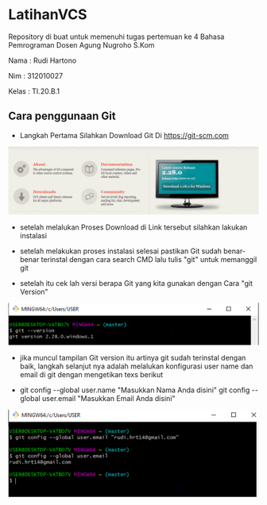 # LatihanVCS
Repository di buat untuk memenuhi tugas pertemuan ke 4 Bahasa Pemrograman Dosen Agung Nugroho S.Kom

Nama  : Rudi Hartono

Nim   : 312010027

Kelas : TI.20.B.1

## Cara penggunaan Git

* Langkah Pertama Silahkan Download Git Di https://git-scm.com

![gambar menmbahkan user](gambar/git-downloadlink.PNG) 

* setelah melalukan Proses Download di Link tersebut silahkan lakukan instalasi 

* setelah melakukan proses instalasi selesai pastikan Git sudah benar-benar terinstal dengan cara search CMD lalu tulis "git" untuk memanggil git

* setelah itu cek lah versi berapa Git yang kita gunakan dengan Cara "git Version"

![gambar menambahkan user](gambar/git-version.PNG)

* jika muncul tampilan Git version itu artinya git sudah terinstal dengan baik, langkah selanjut nya adalah melalukan konfigurasi user name dan email di git dengan mengetikan texs berikut

* git config --global user.name "Masukkan Nama Anda disini" git config --global user.email "Masukkan Email Anda disini"

![gambar menambahkan user](gambar/git-email.PNG)

